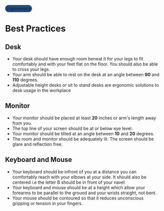 <style>
    .tag {
        background-color: #224c83;
        padding-left: 0.3em;
        padding-right: 0.3em;
        padding-top: 0.2em;
        padding-bottom: 0.2em;
        border-radius: 10em
    }
</style>

<span class="tag">Ergonomics</span>

# Best Practices

## Desk

- Your desk should have enough room beneat it for your legs to fit comfortably and with your feet flat on the floor. You should also be able to cross your legs.
- Your arm should be able to rest on the desk at an angle between **90** and **110** degrees.
- Adjustable height desks or sit to stand desks are ergonomic solutions to desk usage in the workplace

## Monitor

- Your monitor should be placed at least **20** inches or arm's length away from you.
- The top line of your screen should be at or below eye level.
- Your monitor should be tilted at an angle between **10** and **20** degrees.
- The room and monitor should be adequately lit. The screen should be glare and reflection free.
  
## Keyboard and Mouse

- Your keyboard should be infront of you at a distance you can comfortably reach with your elbows at your side. It should also be centered i.e the letter B should be in front of your navel
- Your keyboard and mouse should be at a height which allow your forearms to be parallel to the ground and your wrists straight, not bent.
- Your mouse should be contoured so that it reduces unconscious gripping or tension in your fingers.